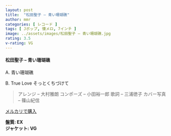 ```yaml
---
layout: post
title:  "松田聖子 – 青い珊瑚礁"
author: mmr
categories: [ レコード ]
tags: [ Jポップ, 懐メロ, 7インチ ]
image: ../assets/images/松田聖子 – 青い珊瑚礁.jpg
rating: 3.5
v-rating: VG
---
```


#### 松田聖子 – 青い珊瑚礁

A. 青い珊瑚礁 

B. True Love そっとくちづけて

> アレンジ – 大村雅朗
コンポーズ – 小田裕一郎
歌詞 – 三浦徳子
カバー写真 – 篠山紀信

[メルカリで購入](https://jp.mercari.com/item/m25110922187)

<div class="mt-4 mb-4 d-flex align-items-center">
<strong class="mr-1">盤質: EX</strong>
</div>
<div class="mt-4 mb-4 d-flex align-items-center">
<strong class="mr-1">ジャケット: VG</strong>
</div>
